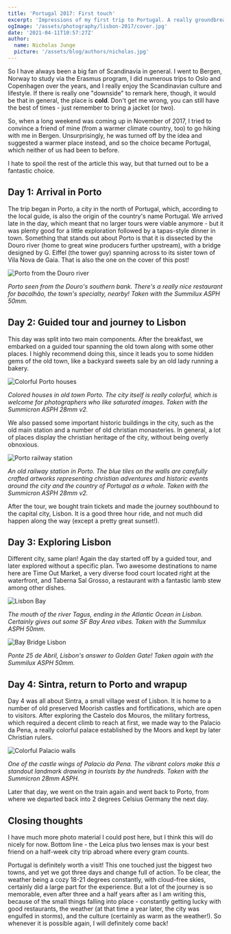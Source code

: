 ```yaml
---
title: 'Portugal 2017: First touch'
excerpt: 'Impressions of my first trip to Portugal. A really groundbreaking journey.'
ogImage: '/assets/photography/lisbon-2017/cover.jpg'
date: '2021-04-11T10:57:27Z'
author:
  name: Nicholas Junge
  picture: '/assets/blog/authors/nicholas.jpg'
---
```


So I have always been a big fan of Scandinavia in general. I went to Bergen, Norway to study via the Erasmus program, 
I did numerous trips to Oslo and Copenhagen over the years, and I really enjoy the Scandinavian culture and lifestyle. If there is really one "downside" to remark here, though, it would be that in general, the place is **cold**. Don't get me wrong, you can still have the best of times - just remember to bring a jacket (or two).

So, when a long weekend was coming up in November of 2017, I tried to convince a friend of mine (from a warmer climate country, too) to go hiking with me in Bergen. Unsurprisingly, he was turned off by the idea and suggested a warmer place instead, and so the choice became Portugal, which neither of us had been to before. 

I hate to spoil the rest of the article this way, but that turned out to be a fantastic choice.

## Day 1: Arrival in Porto

The trip began in Porto, a city in the north of Portugal, which, according to the local guide, is also the origin of the country's name Portugal. We arrived late in the day, which meant that no larger tours were viable anymore - but it was plenty good for a little exploration followed by a tapas-style dinner in town. Something that stands out about Porto is that it is dissected by the Douro river (home to great wine producers further upstream), with a bridge designed by G. Eiffel (the tower guy) spanning across to its sister town of Vila Nova de Gaia. That is also the one on the cover of this post!

![Porto from the Douro river](/assets/photography/lisbon-2017/porto1.jpg)

*Porto seen from the Douro's southern bank. There's a really nice restaurant for bacalhão, the town's specialty, nearby! Taken with the Summilux ASPH 50mm.*

## Day 2: Guided tour and journey to Lisbon

This day was split into two main components. After the breakfast, we embarked on a guided tour spanning the old town along with some other places. I highly recommend doing this, since it leads you to some hidden gems of the old town, like a backyard sweets sale by an old lady running a bakery. 

![Colorful Porto houses](/assets/photography/lisbon-2017/porto2.jpg)

*Colored houses in old town Porto. The city itself is really colorful, which is welcome for photographers who like saturated images. Taken with the Summicron ASPH 28mm v2.*

We also passed some important historic buildings in the city, such as the old main station and a number of old christian monasteries. In general, a lot of places display the christian heritage of the city, without being overly obnoxious.

![Porto railway station](/assets/photography/lisbon-2017/porto3.jpg)

*An old railway station in Porto. The blue tiles on the walls are carefully crafted artworks representing christian adventures and historic events around the city and the country of Portugal as a whole. Taken with the Summicron ASPH 28mm v2.*

After the tour, we bought train tickets and made the journey southbound to the capital city, Lisbon. It is a good three hour ride, and not much did happen along the way (except a pretty great sunset!).

## Day 3: Exploring Lisbon

Different city, same plan! Again the day started off by a guided tour, and later explored without a specific plan. Two awesome destinations to name here are Time Out Market, a very diverse food court located right at the waterfront, and Taberna Sal Grosso, a restaurant with a fantastic lamb stew among other dishes.

![Lisbon Bay](/assets/photography/lisbon-2017/lisbon1.jpg)

*The mouth of the river Tagus, ending in the Atlantic Ocean in Lisbon. Certainly gives out some SF Bay Area vibes. Taken with the Summilux ASPH 50mm.*

![Bay Bridge Lisbon](/assets/photography/lisbon-2017/lisbon2.jpg)

*Ponte 25 de Abril, Lisbon's answer to Golden Gate! Taken again with the Summilux ASPH 50mm.*

## Day 4: Sintra, return to Porto and wrapup

Day 4 was all about Sintra, a small village west of Lisbon. It is home to a number of old preserved Moorish castles and fortifications, which are open to visitors. After exploring the Castelo dos Mouros, the military fortress, which required a decent climb to reach at first, we made way to the Palacio da Pena, a really colorful palace established by the Moors and kept by later Christian rulers. 

![Colorful Palacio walls](/assets/photography/lisbon-2017/lisbon3.jpg)

*One of the castle wings of Palacio da Pena. The vibrant colors make this a standout landmark drawing in tourists by the hundreds. Taken with the Summicron 28mm ASPH.*

Later that day, we went on the train again and went back to Porto, from where we departed back into 2 degrees Celsius Germany the next day.

## Closing thoughts

I have much more photo material I could post here, but I think this will do nicely for now. Bottom line - the Leica plus two lenses max is your best friend on a half-week city trip abroad where every gram counts.

Portugal is definitely worth a visit! This one touched just the biggest two towns, and yet we got three days and change full of action. To be clear, the weather being a cozy 18-21 degrees constantly, with cloud-free skies, certainly did a large part for the experience. But a lot of the journey is so memorable, even after three and a half years after as I am writing this, because of the small things falling into place - constantly getting lucky with good restaurants, the weather (at that time a year later, the city was engulfed in storms), and the culture (certainly as warm as the weather!). So whenever it is possible again, I will definitely come back!